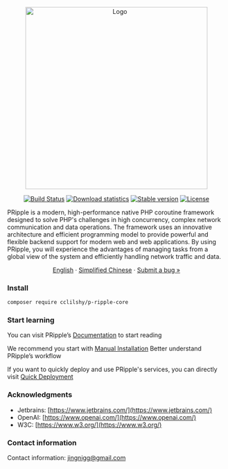<p align="center">
<img src="https://www.cloudtay.com/static/image/logo-wide.png" width="420" alt="Logo">
</p>
<p align="center">
<a href="#"><img src="https://img.shields.io/badge/PHP-%3E%3D%208.3-blue" alt="Build Status"></a>
<a href="https://packagist.org/packages/cclilshy/p-ripple-core"><img src="https://img.shields.io/packagist/dt/cclilshy/p-ripple-core" alt="Download statistics"></a>
<a href="https://packagist.org/packages/cclilshy/p-ripple-core"><img src="https://img.shields.io/packagist/v/cclilshy/p-ripple-core" alt="Stable version"></a>
<a href="https://packagist.org/packages/cclilshy/p-ripple-core"><img src="https://img.shields.io/packagist/l/cclilshy/p-ripple-core" alt="License"></a>
</p>
<p>
PRipple is a modern, high-performance native PHP coroutine framework designed to solve PHP's challenges in high concurrency, complex network communication and data operations.
The framework uses an innovative architecture and efficient programming model to provide powerful and flexible backend support for modern web and web applications.
By using PRipple, you will experience the advantages of managing tasks from a global view of the system and efficiently handling network traffic and data. </p>
<p align="center">
    <a href="https://github.com/cloudtay/p-ripple-core/blob/main/README.en.md">English</a>
    ·
    <a href="https://github.com/cloudtay/p-ripple-core/blob/main/README.md">Simplified Chinese</a>
    ·
    <a href="https://github.com/cloudtay/p-ripple-core/issues">Submit a bug »</a>
</p>

### Install

````bash
composer require cclilshy/p-ripple-core
````

### Start learning

You can visit PRipple’s [Documentation](https://p-ripple.cloudtay.com/) to start reading

We recommend you start with [Manual Installation](https://p-ripple.cloudtay.com/docs/install/professional)
Better understand PRipple’s workflow

If you want to quickly deploy and use PRipple's services, you can directly
visit [Quick Deployment](https://p-ripple.cloudtay.com/docs/install/server)

### Acknowledgments

- Jetbrains: [https://www.jetbrains.com/](https://www.jetbrains.com/)
- OpenAI: [https://www.openai.com/](https://www.openai.com/)
- W3C: [https://www.w3.org/](https://www.w3.org/)

### Contact information

Contact information: jingnigg@gmail.com

